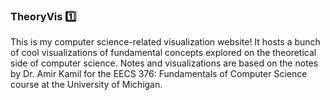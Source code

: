 ### TheoryVis 1️⃣

This is my computer science-related visualization website! It hosts a bunch of cool visualizations of fundamental concepts explored on the theoretical side of computer science. Notes and visualizations are based on the notes by Dr. Amir Kamil for the EECS 376: Fundamentals of Computer Science course at the University of Michigan.
